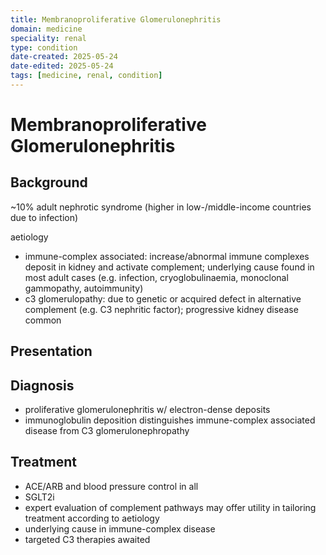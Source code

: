 ```yaml
---
title: Membranoproliferative Glomerulonephritis
domain: medicine
speciality: renal
type: condition
date-created: 2025-05-24
date-edited: 2025-05-24
tags: [medicine, renal, condition]
---
```


# Membranoproliferative Glomerulonephritis

## Background
~10% adult nephrotic syndrome (higher in low-/middle-income countries due to infection)

aetiology
- immune-complex associated: increase/abnormal immune complexes deposit in kidney and activate complement; underlying cause found in most adult cases (e.g. infection, cryoglobulinaemia, monoclonal gammopathy, autoimmunity)
- c3 glomerulopathy: due to genetic or acquired defect in alternative complement (e.g. C3 nephritic factor); progressive kidney disease common

## Presentation

## Diagnosis
- proliferative glomerulonephritis w/ electron-dense deposits
- immunoglobulin deposition distinguishes immune-complex associated disease from C3 glomerulonephropathy

## Treatment
- ACE/ARB and blood pressure control in all
- SGLT2i
- expert evaluation of complement pathways may offer utility in tailoring treatment according to aetiology
- underlying cause in immune-complex disease
- targeted C3 therapies awaited
